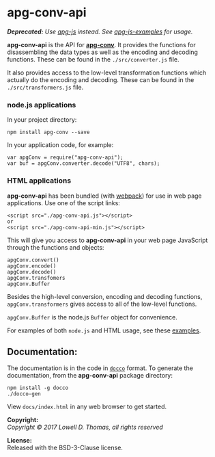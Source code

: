 # apg-conv-api

_**Deprecated:** Use [apg-js](https://www.npmjs.com/package/apg-js) instead. See [apg-js-examples](https://www.npmjs.com/package/apg-js-examples) for usage._

**apg-conv-api** is the API for [**apg-conv**](https://github.com/ldthomas/apg-conv).
It provides the functions for disassembling the data types as well as the encoding and decoding functions.
These can be found in the `./src/converter.js` file.

It also provides access to the low-level transformation functions which actually do the encoding and decoding.
These can be found in the `./src/transformers.js` file.

### node.js applications

In your project directory:

```
npm install apg-conv --save
```

In your application code, for example:

```
var apgConv = require("apg-conv-api");
var buf = apgConv.converter.decode("UTF8", chars);
```

### HTML applications

**apg-conv-api** has been bundled (with [webpack](https://webpack.js.org/)) for use in web page applications.
Use one of the script links:

```
<script src="./apg-conv-api.js"></script>
or
<script src="./apg-conv-api-min.js"></script>

```

This will give you access to **apg-conv-api** in your web page JavaScript through the functions and objects:

```
apgConv.convert()
apgConv.encode()
apgConv.decode()
apgConv.transfomers
apgConv.Buffer
```

Besides the high-level conversion, encoding and decoding functions, `apgConv.transformers` gives access to all of the low-level functions.

`apgConv.Buffer` is the node.js `Buffer` object for convenience.

For examples of both `node.js` and HTML usage, see these [examples](https://github.com/ldthomas/apg-js2-examples/tree/master/apg-conv-api).

## Documentation:

The documentation is in the code in [`docco`](https://jashkenas.github.io/docco/) format.
To generate the documentation, from the **apg-conv-api** package directory:

```
npm install -g docco
./docco-gen
```

View `docs/index.html` in any web browser to get started.

**Copyright:**  
 _Copyright &copy; 2017 Lowell D. Thomas, all rights reserved_

**License:**  
Released with the BSD-3-Clause license.
